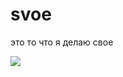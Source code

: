 # svoe
это то что я делаю свое 



[![](https://github.com/ruzaharsu/svoe/blob/main/Vk.png)](https://vk.com/ruzahardni)



